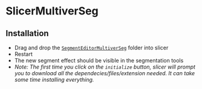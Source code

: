 # SlicerMultiverSeg

## Installation

- Drag and drop the [`SegmentEditorMultiverSeg`](./SegmentEditorMultiverSeg) folder into slicer
- Restart
- The new segment effect should be visible in the segmentation tools
- _Note: The first time you click on the `initialize` button, slicer will prompt you to download all the dependecies/files/extension needed. It can take some time installing everything._
